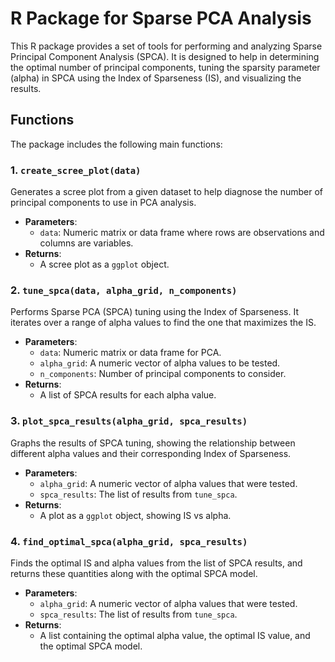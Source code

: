 # R Package for Sparse PCA Analysis

This R package provides a set of tools for performing and analyzing Sparse Principal Component Analysis (SPCA). It is designed to help in determining the optimal number of principal components, tuning the sparsity parameter (alpha) in SPCA using the Index of Sparseness (IS), and visualizing the results.

## Functions

The package includes the following main functions:

### 1. `create_scree_plot(data)`

Generates a scree plot from a given dataset to help diagnose the number of principal components to use in PCA analysis.

- **Parameters**: 
  - `data`: Numeric matrix or data frame where rows are observations and columns are variables.
- **Returns**: 
  - A scree plot as a `ggplot` object.

### 2. `tune_spca(data, alpha_grid, n_components)`

Performs Sparse PCA (SPCA) tuning using the Index of Sparseness. It iterates over a range of alpha values to find the one that maximizes the IS.

- **Parameters**: 
  - `data`: Numeric matrix or data frame for PCA.
  - `alpha_grid`: A numeric vector of alpha values to be tested.
  - `n_components`: Number of principal components to consider.
- **Returns**: 
  - A list of SPCA results for each alpha value.

### 3. `plot_spca_results(alpha_grid, spca_results)`

Graphs the results of SPCA tuning, showing the relationship between different alpha values and their corresponding Index of Sparseness.

- **Parameters**: 
  - `alpha_grid`: A numeric vector of alpha values that were tested.
  - `spca_results`: The list of results from `tune_spca`.
- **Returns**: 
  - A plot as a `ggplot` object, showing IS vs alpha.

### 4. `find_optimal_spca(alpha_grid, spca_results)`

Finds the optimal IS and alpha values from the list of SPCA results, and returns these quantities along with the optimal SPCA model.

- **Parameters**: 
  - `alpha_grid`: A numeric vector of alpha values that were tested.
  - `spca_results`: The list of results from `tune_spca`.
- **Returns**: 
  - A list containing the optimal alpha value, the optimal IS value, and the optimal SPCA model.
